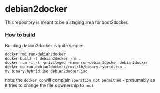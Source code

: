 # debian2docker

This repository is meant to be a staging area for boot2docker.

### How to build

Building debian2docker is quite simple:

```
docker rmi run-debian2docker
docker build -t debian2docker -rm .
docker run -i -t -privileged -name run-debian2docker debian2docker
docker cp run-debian2docker:/root/lb/binary.hybrid.iso .
mv binary.hybrid.iso debian2docker.iso
```
note: the ``docker cp`` will complain ``operation not permitted`` - presumably as it tries to change the file's ownership to ``root``
